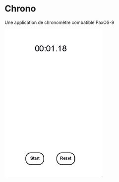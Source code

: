 # Chrono

Une application de chronomêtre combatible PaxOS-9


![chrono](https://raw.githubusercontent.com/Slohwnix-s-Paxos-applications/Chrono/refs/heads/main/github_readme/chrono_screenshot_1.png)
